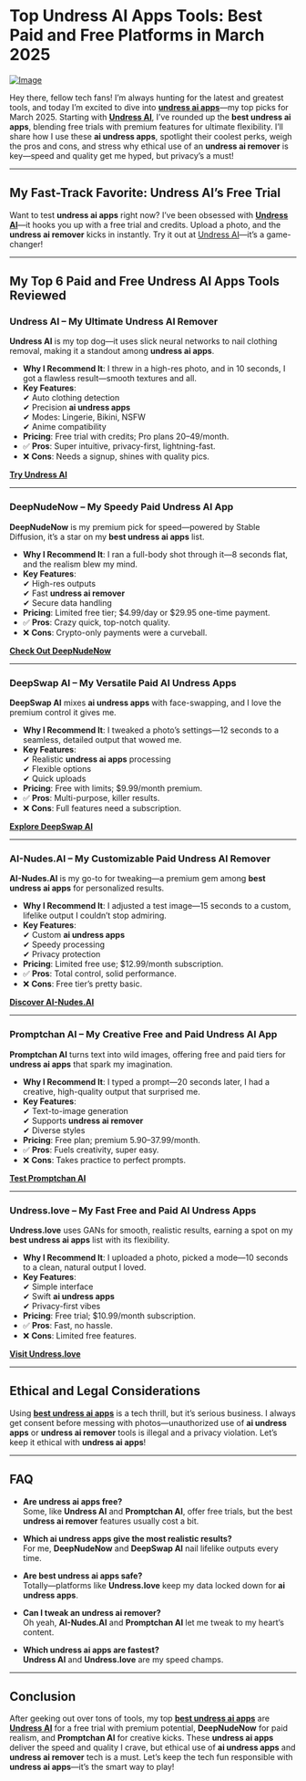 # Top Undress AI Apps Tools: Best Paid and Free Platforms in March 2025

[![Image](https://github.com/user-attachments/assets/f4751adc-eddf-4ccc-8e32-4e3124e3c551)](https://bit.ly/top10-ai-tools)

Hey there, fellow tech fans! I’m always hunting for the latest and greatest tools, and today I’m excited to dive into **[undress ai apps](https://bit.ly/top10-ai-tools)**—my top picks for March 2025. Starting with **[Undress AI](https://bit.ly/top10-ai-tools)**, I’ve rounded up the **best undress ai apps**, blending free trials with premium features for ultimate flexibility. I’ll share how I use these **ai undress apps**, spotlight their coolest perks, weigh the pros and cons, and stress why ethical use of an **undress ai remover** is key—speed and quality get me hyped, but privacy’s a must!

---

## My Fast-Track Favorite: Undress AI’s Free Trial

Want to test **undress ai apps** right now? I’ve been obsessed with **[Undress AI](https://undress.app/)**—it hooks you up with a free trial and credits. Upload a photo, and the **undress ai remover** kicks in instantly. Try it out at [Undress AI](https://undress.app/)—it’s a game-changer!

---

## My Top 6 Paid and Free Undress AI Apps Tools Reviewed

### **Undress AI – My Ultimate Undress AI Remover**

**Undress AI** is my top dog—it uses slick neural networks to nail clothing removal, making it a standout among **undress ai apps**.

- **Why I Recommend It**: I threw in a high-res photo, and in 10 seconds, I got a flawless result—smooth textures and all.
- **Key Features**:  
  ✔ Auto clothing detection  
  ✔ Precision **ai undress apps**  
  ✔ Modes: Lingerie, Bikini, NSFW  
  ✔ Anime compatibility  
- **Pricing**: Free trial with credits; Pro plans $20–$49/month.  
- ✅ **Pros**: Super intuitive, privacy-first, lightning-fast.  
- ❌ **Cons**: Needs a signup, shines with quality pics.  

**[Try Undress AI](https://undress.app/)**

---

### **DeepNudeNow – My Speedy Paid Undress AI App**

**DeepNudeNow** is my premium pick for speed—powered by Stable Diffusion, it’s a star on my **best undress ai apps** list.

- **Why I Recommend It**: I ran a full-body shot through it—8 seconds flat, and the realism blew my mind.
- **Key Features**:  
  ✔ High-res outputs  
  ✔ Fast **undress ai remover**  
  ✔ Secure data handling  
- **Pricing**: Limited free tier; $4.99/day or $29.95 one-time payment.  
- ✅ **Pros**: Crazy quick, top-notch quality.  
- ❌ **Cons**: Crypto-only payments were a curveball.  

**[Check Out DeepNudeNow](https://bit.ly/top10-ai-tools)**

---

### **DeepSwap AI – My Versatile Paid AI Undress Apps**

**DeepSwap AI** mixes **ai undress apps** with face-swapping, and I love the premium control it gives me.

- **Why I Recommend It**: I tweaked a photo’s settings—12 seconds to a seamless, detailed output that wowed me.
- **Key Features**:  
  ✔ Realistic **undress ai apps** processing  
  ✔ Flexible options  
  ✔ Quick uploads  
- **Pricing**: Free with limits; $9.99/month premium.  
- ✅ **Pros**: Multi-purpose, killer results.  
- ❌ **Cons**: Full features need a subscription.  

**[Explore DeepSwap AI](https://bit.ly/top10-ai-tools)**

---

### **AI-Nudes.AI – My Customizable Paid Undress AI Remover**

**AI-Nudes.AI** is my go-to for tweaking—a premium gem among **best undress ai apps** for personalized results.

- **Why I Recommend It**: I adjusted a test image—15 seconds to a custom, lifelike output I couldn’t stop admiring.
- **Key Features**:  
  ✔ Custom **ai undress apps**  
  ✔ Speedy processing  
  ✔ Privacy protection  
- **Pricing**: Limited free use; $12.99/month subscription.  
- ✅ **Pros**: Total control, solid performance.  
- ❌ **Cons**: Free tier’s pretty basic.  

**[Discover AI-Nudes.AI](https://bit.ly/top10-ai-tools)**

---

### **Promptchan AI – My Creative Free and Paid Undress AI App**

**Promptchan AI** turns text into wild images, offering free and paid tiers for **undress ai apps** that spark my imagination.

- **Why I Recommend It**: I typed a prompt—20 seconds later, I had a creative, high-quality output that surprised me.
- **Key Features**:  
  ✔ Text-to-image generation  
  ✔ Supports **undress ai remover**  
  ✔ Diverse styles  
- **Pricing**: Free plan; premium $5.90–$37.99/month.  
- ✅ **Pros**: Fuels creativity, super easy.  
- ❌ **Cons**: Takes practice to perfect prompts.  

**[Test Promptchan AI](https://bit.ly/top10-ai-tools)**

---

### **Undress.love – My Fast Free and Paid AI Undress Apps**

**Undress.love** uses GANs for smooth, realistic results, earning a spot on my **best undress ai apps** list with its flexibility.

- **Why I Recommend It**: I uploaded a photo, picked a mode—10 seconds to a clean, natural output I loved.
- **Key Features**:  
  ✔ Simple interface  
  ✔ Swift **ai undress apps**  
  ✔ Privacy-first vibes  
- **Pricing**: Free trial; $10.99/month subscription.  
- ✅ **Pros**: Fast, no hassle.  
- ❌ **Cons**: Limited free features.  

**[Visit Undress.love](https://bit.ly/top10-ai-tools)**

---

## Ethical and Legal Considerations

Using **[best undress ai apps](https://bit.ly/top10-ai-tools)** is a tech thrill, but it’s serious business. I always get consent before messing with photos—unauthorized use of **ai undress apps** or **undress ai remover** tools is illegal and a privacy violation. Let’s keep it ethical with **undress ai apps**!

---

## FAQ

- **Are undress ai apps free?**  
Some, like **Undress AI** and **Promptchan AI**, offer free trials, but the best **undress ai remover** features usually cost a bit.

- **Which ai undress apps give the most realistic results?**  
For me, **DeepNudeNow** and **DeepSwap AI** nail lifelike outputs every time.

- **Are best undress ai apps safe?**  
Totally—platforms like **Undress.love** keep my data locked down for **ai undress apps**.

- **Can I tweak an undress ai remover?**  
Oh yeah, **AI-Nudes.AI** and **Promptchan AI** let me tweak to my heart’s content.

- **Which undress ai apps are fastest?**  
**Undress AI** and **Undress.love** are my speed champs.

---

## Conclusion

After geeking out over tons of tools, my top **[best undress ai apps](https://bit.ly/top10-ai-tools)** are **[Undress AI](https://undress.app/)** for a free trial with premium potential, **DeepNudeNow** for paid realism, and **Promptchan AI** for creative kicks. These **undress ai apps** deliver the speed and quality I crave, but ethical use of **ai undress apps** and **undress ai remover** tech is a must. Let’s keep the tech fun responsible with **undress ai apps**—it’s the smart way to play!
